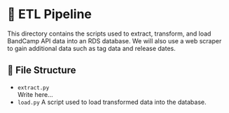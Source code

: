 # 🚰 ETL Pipeline

This directory contains the scripts used to extract, transform, and load BandCamp API data into an RDS database.
We will also use a web scraper to gain additional data such as tag data and release dates.

## 📁 File Structure

- `extract.py`  
  Write here...
- `load.py`
  A script used to load transformed data into the database.
